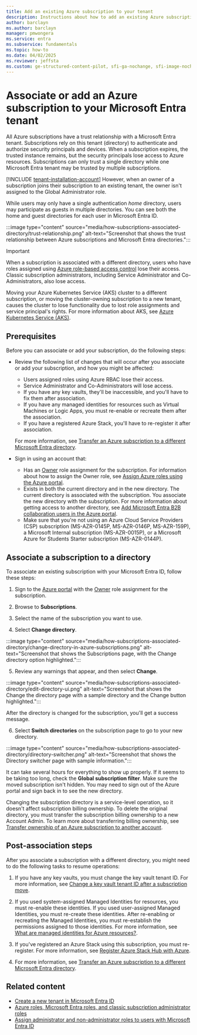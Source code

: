 ```yaml
---
title: Add an existing Azure subscription to your tenant
description: Instructions about how to add an existing Azure subscription to your Microsoft Entra tenant.
author: barclayn
ms.author: barclayn
manager: pmwongera
ms.service: entra
ms.subservice: fundamentals
ms.topic: how-to
ms.date: 04/02/2025
ms.reviewer: jeffsta
ms.custom: ge-structured-content-pilot, sfi-ga-nochange, sfi-image-nochange
---
```


# Associate or add an Azure subscription to your Microsoft Entra tenant


All Azure subscriptions have a trust relationship with a Microsoft Entra tenant. Subscriptions rely on this tenant (directory) to authenticate and authorize security principals and devices. When a subscription expires, the trusted instance remains, but the security principals lose access to Azure resources. Subscriptions can only trust a single directory while one Microsoft Entra tenant may be trusted by multiple subscriptions.

[!INCLUDE [tenant-installation-account](../includes/definitions/tenant-installation-account.md)] However, when an owner of a subscription joins their subscription to an existing tenant, the owner isn't assigned to the Global Administrator role.

While users may only have a single authentication *home* directory, users may participate as guests in multiple directories. You can see both the home and guest directories for each user in Microsoft Entra ID.

:::image type="content" source="media/how-subscriptions-associated-directory/trust-relationship.png" alt-text="Screenshot that shows the trust relationship between Azure subscriptions and Microsoft Entra directories.":::

> [!IMPORTANT]
> When a subscription is associated with a different directory, users who have roles assigned using [Azure role-based access control](/azure/role-based-access-control/role-assignments-portal) lose their access. Classic subscription administrators, including Service Administrator and Co-Administrators, also lose access.
>
> Moving your Azure Kubernetes Service (AKS) cluster to a different subscription, or moving the cluster-owning subscription to a new tenant, causes the cluster to lose functionality due to lost role assignments and service principal's rights. For more information about AKS, see [Azure Kubernetes Service (AKS)](/azure/aks/).

## Prerequisites

Before you can associate or add your subscription, do the following steps:
- Review the following list of changes that will occur after you associate or add your subscription, and how you might be affected:    
    - Users assigned roles using Azure RBAC lose their access.
    - Service Administrator and Co-Administrators will lose access.
    - If you have any key vaults, they'll be inaccessible, and you'll have to fix them after association.
    - If you have any managed identities for resources such as Virtual Machines or Logic Apps, you must re-enable or recreate them after the association.
    - If you have a registered Azure Stack, you'll have to re-register it after association.
  
  For more information, see [Transfer an Azure subscription to a different Microsoft Entra directory](/azure/role-based-access-control/transfer-subscription).

- Sign in using an account that:
    - Has an [Owner](/azure/role-based-access-control/built-in-roles#owner) role assignment for the subscription. For information about how to assign the Owner role, see [Assign Azure roles using the Azure portal](/azure/role-based-access-control/role-assignments-portal).
    - Exists in both the current directory and in the new directory. The current directory is associated with the subscription. You associate the new directory with the subscription. For more information about getting access to another directory, see [Add Microsoft Entra B2B collaboration users in the Azure portal](~/external-ID/add-users-administrator.yml).
    - Make sure that you're not using an Azure Cloud Service Providers (CSP) subscription (MS-AZR-0145P, MS-AZR-0146P, MS-AZR-159P), a Microsoft Internal subscription (MS-AZR-0015P), or a Microsoft Azure for Students Starter subscription (MS-AZR-0144P).

## Associate a subscription to a directory

To associate an existing subscription with your Microsoft Entra ID, follow these steps:

1. Sign to the [Azure portal](https://portal.azure.com) with the [Owner](/azure/role-based-access-control/built-in-roles#owner) role assignment for the subscription.

2. Browse to **Subscriptions**.

3. Select the name of the subscription you want to use.

4. Select **Change directory**.

  :::image type="content" source="media/how-subscriptions-associated-directory/change-directory-in-azure-subscriptions.png" alt-text="Screenshot that shows the Subscriptions page, with the Change directory option highlighted.":::

5. Review any warnings that appear, and then select **Change**.

  :::image type="content" source="media/how-subscriptions-associated-directory/edit-directory-ui.png" alt-text="Screenshot that shows the Change the directory page with a sample directory and the Change button highlighted.":::

  After the directory is changed for the subscription, you'll get a success message.

6. Select **Switch directories** on the subscription page to go to your new directory.

  :::image type="content" source="media/how-subscriptions-associated-directory/directory-switcher.png" alt-text="Screenshot that shows the Directory switcher page with sample information.":::

  It can take several hours for everything to show up properly. If it seems to be taking too long, check the **Global subscription filter**. Make sure the moved subscription isn't hidden. You may need to sign out of the Azure portal and sign back in to see the new directory.

Changing the subscription directory is a service-level operation, so it doesn't affect subscription billing ownership. To delete the original directory, you must transfer the subscription billing ownership to a new Account Admin. To learn more about transferring billing ownership, see [Transfer ownership of an Azure subscription to another account](/azure/cost-management-billing/manage/billing-subscription-transfer).

## Post-association steps

After you associate a subscription with a different directory, you might need to do the following tasks to resume operations:

1. If you have any key vaults, you must change the key vault tenant ID. For more information, see [Change a key vault tenant ID after a subscription move](/azure/key-vault/general/move-subscription).

2. If you used system-assigned Managed Identities for resources, you must re-enable these identities. If you used user-assigned Managed Identities, you must re-create these identities. After re-enabling or recreating the Managed Identities, you must re-establish the permissions assigned to those identities. For more information, see [What are managed identities for Azure resources?](~/identity/managed-identities-azure-resources/overview.md).

3. If you've registered an Azure Stack using this subscription, you must re-register. For more information, see [Register Azure Stack Hub with Azure](/azure-stack/operator/azure-stack-registration).

4. For more information, see [Transfer an Azure subscription to a different Microsoft Entra directory](/azure/role-based-access-control/transfer-subscription).

## Related content

- [Create a new tenant in Microsoft Entra ID](./create-new-tenant.md)
- [Azure roles, Microsoft Entra roles, and classic subscription administrator roles](/azure/role-based-access-control/rbac-and-directory-admin-roles)
- [Assign administrator and non-administrator roles to users with Microsoft Entra ID](./how-subscriptions-associated-directory.md)
